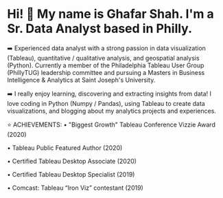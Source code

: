 # Hi! :wave: My name is Ghafar Shah. I'm a Sr. Data Analyst based in Philly.

:arrow_right:  Experienced data analyst with a strong passion in data visualization (Tableau), quantitative / qualitative analysis, and geospatial analysis (Python). Currently a member of the Philadelphia Tableau User Group (PhillyTUG) leadership committee and pursuing a Masters in Business Intelligence & Analytics at Saint Joseph's University.

:arrow_right:  I really enjoy learning, discovering and extracting insights from data! I love coding in Python (Numpy / Pandas), using Tableau to create data visualizations, and blogging about my analytics projects and experiences.

:star: ACHIEVEMENTS:
• "Biggest Growth" Tableau Conference Vizzie Award (2020)

• Tableau Public Featured Author (2020)

• Certified Tableau Desktop Associate (2020)

• Certified Tableau Desktop Specialist (2019)

• Comcast: Tableau “Iron Viz” contestant (2019)




